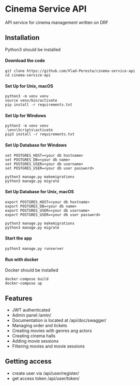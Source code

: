 # Cinema Service API

API service for cinema management  written on DRF

## Installation
Python3 should be installed

#### Download the code
```angular2html
git clone https://github.com/Vlad-Peresta/cinema-service-api
cd cinema-service-api
```

#### Set Up for Unix, macOS
```angular2html
python3 -m venv venv
source venv/bin/activate
pip install -r requirements.txt
```

#### Set Up for Windows
```angular2html
python3 -m venv venv
.\env\Scripts\activate
pip3 install -r requirements.txt
```

#### Set Up Database for Windows
```angular2html
set POSTGRES_HOST=<your db hostname>
set POSTGRES_DB=<your db name>
set POSTGRES_USER=<your db username>
set POSTGRES_USER=<your db user password>
  
python3 manage.py makemigrations
python3 manage.py migrate
```

#### Set Up Database for Unix, macOS
```angular2html
export POSTGRES_HOST=<your db hostname>
export POSTGRES_DB=<your db name>
export POSTGRES_USER=<your db username>
export POSTGRES_USER=<your db user password>
  
python3 manage.py makemigrations
python3 manage.py migrate
```

#### Start the app
```angular2html
python3 manage.py runserver
```

#### Run with docker
Docker should be installed
```angular2html
docker-compose build
docker-compose up
```

## Features

* JWT authenticated
* Admin panel /amin/
* Documentation is located at /api/doc/swagger/
* Managing order and tickets
* Creating movies with genres ang actors
* Creating cinema halls
* Adding movie sessions
* Filtering movies and movie sessions

## Getting access
* create user via /api/user/register/
* get access token /api/user/token/
